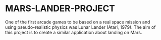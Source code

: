 # MARS-LANDER-PROJECT
One of the first arcade games to be based on a real space mission and using pseudo-realistic physics was Lunar Lander (Atari, 1979). The aim of this project is to create a similar application about landing on Mars.

